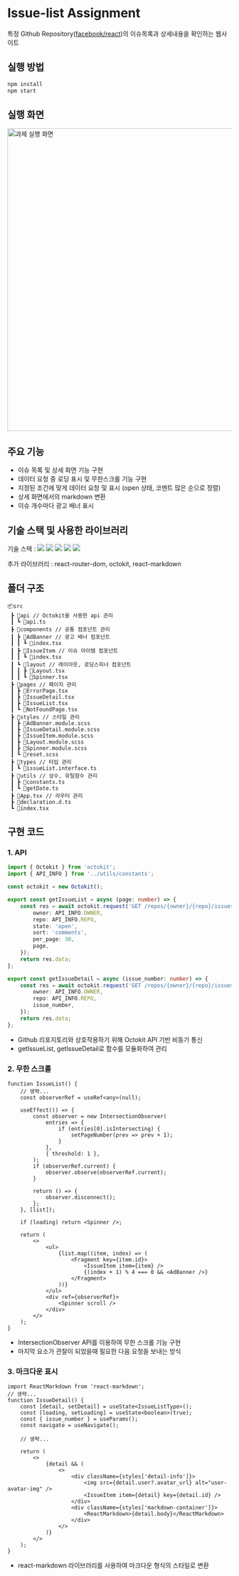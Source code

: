 # Issue-list Assignment

특정 Github Repository([facebook/react](https://github.com/facebook/react/issues))의 이슈목록과 상세내용을 확인하는 웹사이트

## 실행 방법

```jsx
npm install
npm start
```

## 실행 화면

<img width='680px' src='https://github.com/lyeejj/pre-onboarding-issue-list/assets/72495998/176c9c90-8a73-4d27-95e0-90fc071bdfb2' alt='과제 실행 화면' />

## 주요 기능

- 이슈 목록 및 상세 화면 기능 구현
- 데이터 요청 중 로딩 표시 및 무한스크롤 기능 구현
- 지정된 조건에 맞게 데이터 요청 및 표시 (open 상태, 코멘트 많은 순으로 정렬)
- 상세 화면에서의 markdown 변환
- 이슈 개수마다 광고 배너 표시

## 기술 스택 및 사용한 라이브러리

기술 스택 :
<img src="https://img.shields.io/badge/React-61DAFB?style=flat-square&logo=React&logoColor=white"/>
<img src="https://img.shields.io/badge/TypeScript-3178C6?style=flat-square&logo=TypeScript&logoColor=white"/>
<img src="https://img.shields.io/badge/SCSS-CC6699?style=flat-square&logo=Sass&logoColor=white"/>
<img src="https://img.shields.io/badge/eslint-4B32C3?style=flat-square&logo=eslint&logoColor=white"/>
<img src="https://img.shields.io/badge/prettier-F7B93E?style=flat-square&logo=prettier&logoColor=white"/>

추가 라이브러리 : react-router-dom, octokit, react-markdown

## 폴더 구조

```
📦src
 ┣ 📂api // Octokit을 사용한 api 관리
 ┃ ┗ 📜api.ts
 ┣ 📂components // 공통 컴포넌트 관리
 ┃ ┣ 📂AdBanner // 광고 배너 컴포넌트
 ┃ ┃ ┗ 📜index.tsx
 ┃ ┣ 📂IssueItem // 이슈 아이템 컴포넌트
 ┃ ┃ ┗ 📜index.tsx
 ┃ ┗ 📂layout // 레이아웃, 로딩스피너 컴포넌트
 ┃ ┃ ┣ 📜Layout.tsx
 ┃ ┃ ┗ 📜Spinner.tsx
 ┣ 📂pages // 페이지 관리
 ┃ ┣ 📜ErrorPage.tsx
 ┃ ┣ 📜IssueDetail.tsx
 ┃ ┣ 📜IssueList.tsx
 ┃ ┗ 📜NotFoundPage.tsx
 ┣ 📂styles // 스타일 관리
 ┃ ┣ 📜AdBanner.module.scss
 ┃ ┣ 📜IssueDetail.module.scss
 ┃ ┣ 📜IssueItem.module.scss
 ┃ ┣ 📜Layout.module.scss
 ┃ ┣ 📜Spinner.module.scss
 ┃ ┗ 📜reset.scss
 ┣ 📂types // 타입 관리
 ┃ ┗ 📜issueList.interface.ts
 ┣ 📂utils // 상수, 유틸함수 관리
 ┃ ┣ 📜constants.ts
 ┃ ┗ 📜getDate.ts
 ┣ 📜App.tsx // 라우터 관리
 ┣ 📜declaration.d.ts
 ┗ 📜index.tsx
```

## 구현 코드

### 1. API

```ts
import { Octokit } from 'octokit';
import { API_INFO } from '../utils/constants';

const octokit = new Octokit();

export const getIssueList = async (page: number) => {
	const res = await octokit.request('GET /repos/{owner}/{repo}/issues', {
		owner: API_INFO.OWNER,
		repo: API_INFO.REPO,
		state: 'open',
		sort: 'comments',
		per_page: 30,
		page,
	});
	return res.data;
};

export const getIssueDetail = async (issue_number: number) => {
	const res = await octokit.request('GET /repos/{owner}/{repo}/issues/{issue_number}', {
		owner: API_INFO.OWNER,
		repo: API_INFO.REPO,
		issue_number,
	});
	return res.data;
};
```

- Github 리포지토리와 상호작용하기 위해 Octokit API 기반 비동기 통신
- getIssueList, getIssueDetail로 함수를 모듈화하여 관리

### 2. 무한 스크롤

```tsx
function IssueList() {
	// 생략...
	const observerRef = useRef<any>(null);

	useEffect(() => {
		const observer = new IntersectionObserver(
			entries => {
				if (entries[0].isIntersecting) {
					setPageNumber(prev => prev + 1);
				}
			},
			{ threshold: 1 },
		);
		if (observerRef.current) {
			observer.observe(observerRef.current);
		}

		return () => {
			observer.disconnect();
		};
	}, [list]);

	if (loading) return <Spinner />;

	return (
		<>
			<ul>
				{list.map((item, index) => (
					<Fragment key={item.id}>
						<IssueItem item={item} />
						{(index + 1) % 4 === 0 && <AdBanner />}
					</Fragment>
				))}
			</ul>
			<div ref={observerRef}>
				<Spinner scroll />
			</div>
		</>
	);
}
```

- IntersectionObserver API를 이용하여 무한 스크롤 기능 구현
- 마지막 요소가 관찰이 되었을때 필요한 다음 요청을 보내는 방식

### 3. 마크다운 표시

```tsx
import ReactMarkdown from 'react-markdown';
// 생략...
function IssueDetail() {
	const [detail, setDetail] = useState<IssueListType>();
	const [loading, setLoading] = useState<boolean>(true);
	const { issue_number } = useParams();
	const navigate = useNavigate();

	// 생략...

	return (
		<>
			{detail && (
				<>
					<div className={styles['detail-info']}>
						<img src={detail.user?.avatar_url} alt="user-avatar-img" />
						<IssueItem item={detail} key={detail.id} />
					</div>
					<div className={styles['markdown-container']}>
						<ReactMarkdown>{detail.body}</ReactMarkdown>
					</div>
				</>
			)}
		</>
	);
}
```

- react-markdown 라이브러리를 사용하여 마크다운 형식의 스타일로 변환
